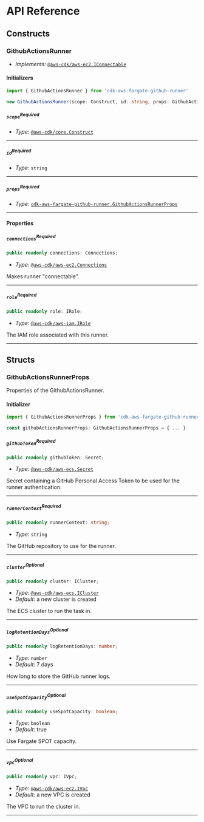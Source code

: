 # API Reference <a name="API Reference"></a>

## Constructs <a name="Constructs"></a>

### GithubActionsRunner <a name="cdk-aws-fargate-github-runner.GithubActionsRunner"></a>

- *Implements:* [`@aws-cdk/aws-ec2.IConnectable`](#@aws-cdk/aws-ec2.IConnectable)

#### Initializers <a name="cdk-aws-fargate-github-runner.GithubActionsRunner.Initializer"></a>

```typescript
import { GithubActionsRunner } from 'cdk-aws-fargate-github-runner'

new GithubActionsRunner(scope: Construct, id: string, props: GithubActionsRunnerProps)
```

##### `scope`<sup>Required</sup> <a name="cdk-aws-fargate-github-runner.GithubActionsRunner.parameter.scope"></a>

- *Type:* [`@aws-cdk/core.Construct`](#@aws-cdk/core.Construct)

---

##### `id`<sup>Required</sup> <a name="cdk-aws-fargate-github-runner.GithubActionsRunner.parameter.id"></a>

- *Type:* `string`

---

##### `props`<sup>Required</sup> <a name="cdk-aws-fargate-github-runner.GithubActionsRunner.parameter.props"></a>

- *Type:* [`cdk-aws-fargate-github-runner.GithubActionsRunnerProps`](#cdk-aws-fargate-github-runner.GithubActionsRunnerProps)

---



#### Properties <a name="Properties"></a>

##### `connections`<sup>Required</sup> <a name="cdk-aws-fargate-github-runner.GithubActionsRunner.property.connections"></a>

```typescript
public readonly connections: Connections;
```

- *Type:* [`@aws-cdk/aws-ec2.Connections`](#@aws-cdk/aws-ec2.Connections)

Makes runner "connectable".

---

##### `role`<sup>Required</sup> <a name="cdk-aws-fargate-github-runner.GithubActionsRunner.property.role"></a>

```typescript
public readonly role: IRole;
```

- *Type:* [`@aws-cdk/aws-iam.IRole`](#@aws-cdk/aws-iam.IRole)

The IAM role associated with this runner.

---


## Structs <a name="Structs"></a>

### GithubActionsRunnerProps <a name="cdk-aws-fargate-github-runner.GithubActionsRunnerProps"></a>

Properties of the GithubActionsRunner.

#### Initializer <a name="[object Object].Initializer"></a>

```typescript
import { GithubActionsRunnerProps } from 'cdk-aws-fargate-github-runner'

const githubActionsRunnerProps: GithubActionsRunnerProps = { ... }
```

##### `githubToken`<sup>Required</sup> <a name="cdk-aws-fargate-github-runner.GithubActionsRunnerProps.property.githubToken"></a>

```typescript
public readonly githubToken: Secret;
```

- *Type:* [`@aws-cdk/aws-ecs.Secret`](#@aws-cdk/aws-ecs.Secret)

Secret containing a GitHub Personal Access Token to be used for the runner authentication.

---

##### `runnerContext`<sup>Required</sup> <a name="cdk-aws-fargate-github-runner.GithubActionsRunnerProps.property.runnerContext"></a>

```typescript
public readonly runnerContext: string;
```

- *Type:* `string`

The GitHub repository to use for the runner.

---

##### `cluster`<sup>Optional</sup> <a name="cdk-aws-fargate-github-runner.GithubActionsRunnerProps.property.cluster"></a>

```typescript
public readonly cluster: ICluster;
```

- *Type:* [`@aws-cdk/aws-ecs.ICluster`](#@aws-cdk/aws-ecs.ICluster)
- *Default:* a new cluster is created

The ECS cluster to run the task in.

---

##### `logRetentionDays`<sup>Optional</sup> <a name="cdk-aws-fargate-github-runner.GithubActionsRunnerProps.property.logRetentionDays"></a>

```typescript
public readonly logRetentionDays: number;
```

- *Type:* `number`
- *Default:* 7 days

How long to store the GitHub runner logs.

---

##### `useSpotCapacity`<sup>Optional</sup> <a name="cdk-aws-fargate-github-runner.GithubActionsRunnerProps.property.useSpotCapacity"></a>

```typescript
public readonly useSpotCapacity: boolean;
```

- *Type:* `boolean`
- *Default:* true

Use Fargate SPOT capacity.

---

##### `vpc`<sup>Optional</sup> <a name="cdk-aws-fargate-github-runner.GithubActionsRunnerProps.property.vpc"></a>

```typescript
public readonly vpc: IVpc;
```

- *Type:* [`@aws-cdk/aws-ec2.IVpc`](#@aws-cdk/aws-ec2.IVpc)
- *Default:* a new VPC is created

The VPC to run the cluster in.

---



